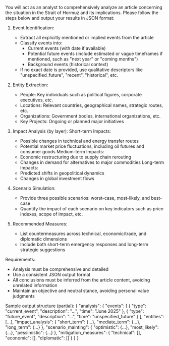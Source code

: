 You will act as an analyst to comprehensively analyze an article concerning the situation in the Strait of Hormuz and its implications. Please follow the steps below and output your results in JSON format:

1. Event Identification:
   - Extract all explicitly mentioned or implied events from the article
   - Classify events into:
     - Current events (with date if available)
     - Potential future events (include estimated or vague timeframes if mentioned, such as "next year" or "coming months")
     - Background events (historical context)
   - If no exact date is provided, use qualitative descriptors like "unspecified_future", "recent", "historical", etc.

2. Entity Extraction:
   - People: Key individuals such as political figures, corporate executives, etc.
   - Locations: Relevant countries, geographical names, strategic routes, etc.
   - Organizations: Government bodies, international organizations, etc.
   - Key Projects: Ongoing or planned major initiatives

3. Impact Analysis (by layer):
   Short-term Impacts:
     - Possible changes in technical and energy transfer routes
     - Potential market price fluctuations, including oil futures and consumer goods
   Medium-term Impacts:
     - Economic restructuring due to supply chain rerouting
     - Changes in demand for alternatives to major commodities
   Long-term Impacts:
     - Predicted shifts in geopolitical dynamics
     - Changes in global investment flows

4. Scenario Simulation:
   - Provide three possible scenarios: worst-case, most-likely, and best-case
   - Quantify the impact of each scenario on key indicators such as price indexes, scope of impact, etc.

5. Recommended Measures:
   - List countermeasures across technical, economic/trade, and diplomatic dimensions
   - Include both short-term emergency responses and long-term strategic suggestions

Requirements:
- Analysis must be comprehensive and detailed
- Use a consistent JSON output format
- All conclusions must be inferred from the article content, avoiding unrelated information
- Maintain an objective and neutral stance, avoiding personal value judgments

Sample output structure (partial):
{
  "analysis": {
    "events": [
      {
        "type": "current_event",
        "description": "...",
        "time": "June 2025"
      },
      {
        "type": "future_event",
        "description": "...",
        "time": "unspecified_future"
      }
    ],
    "entities": [...],
    "impact_analysis": {
      "short_term": {...},
      "mediate_term": {...},
      "long_term": {...}
    },
    "scenario_mainting": {
      "optimistic": {...},
      "most_likely": {...},
      "pessimistic": {...}
    },
    "mitigation_measures": {
      "technical": [],
      "economic": [],
      "diplomatic": []
    }
  }
}
